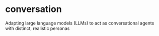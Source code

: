 # conversation
Adapting large language models (LLMs) to act as conversational agents with distinct, realistic personas
